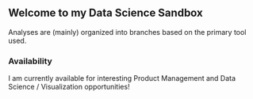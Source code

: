 ## Welcome to my Data Science Sandbox

Analyses are (mainly) organized into branches based on the primary tool used.

### Availability

I am currently available for interesting Product Management and Data Science / Visualization opportunities!
